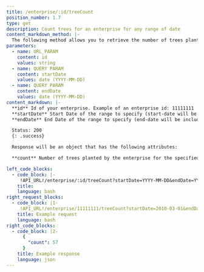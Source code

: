 ```yaml
---
title: /enterprise/:id/treeCount
position_number: 1.7
type: get
description: Count trees for an enterprise for any range of date
content_markdown_method: |-
  The following method allows you to retrieve the number of trees planted by an enterprise for any range of date.
parameters:
  - name: URL_PARAM
    content: id
    values: string
  - name: QUERY PARAM
    content: startDate
    values: date (YYYY-MM-DD)
  - name: QUERY PARAM
    content: endDate
    values: date (YYYY-MM-DD)
content_markdown: |-
  **id** Id of your enterprise. Example of an enterprise id: 11111111  (Enterprise Ids are 8 digits long)<br/>
  **startDate** Start Date of the range to specify (start-date will be included in the results). Date format is as follow: (YYYY-MM-DD)<br/>
  **endDate** End Date of the range to specify (end-date will be included in the results). Date format is as follow: (YYYY-MM-DD)

  Status: 200
  {: .success}

  Response will be an object that has the following attributes:

  **count** Number of trees planted by the enterprise for the specified range

left_code_blocks:
  - code_block: |-
     !API_URL!/enterprise/:id/treeCount?startDate=YYYY-MM-DD&endDate=YYYY-MM-DD
    title:
    language: bash
right_request_blocks:
  - code_block: |1-
     !API_URL!/enterprise/11111111/treeCount?startDate=2010-03-01&endDate=2030-01-01
    title: Example request
    language: bash
right_code_blocks:
  - code_block: |2-
      {
        "count": 57
      }
    title: Example response
    language: json
---
```



